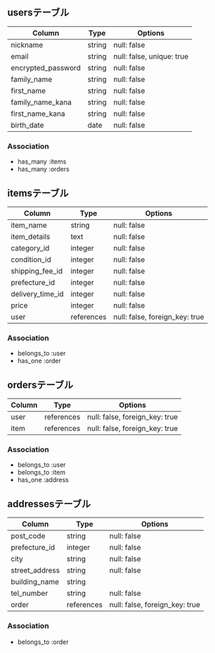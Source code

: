 ## usersテーブル

| Column                  | Type   | Options                   |
|-------------------------|--------|---------------------------|
| nickname                | string | null: false               |
| email                   | string | null: false, unique: true |
| encrypted_password      | string | null: false               |
| family_name             | string | null: false               |
| first_name              | string | null: false               |
| family_name_kana        | string | null: false               |
| first_name_kana         | string | null: false               |
| birth_date              | date   | null: false               |



### Association
- has_many :items
- has_many :orders


## itemsテーブル

| Column           | Type       | Options                        |
|------------------|------------|--------------------------------|
| item_name        | string     | null: false                    |
| item_details     | text       | null: false                    |
| category_id      | integer    | null: false                    |
| condition_id     | integer    | null: false                    |
| shipping_fee_id  | integer    | null: false                    |
| prefecture_id    | integer    | null: false                    |
| delivery_time_id | integer    | null: false                    |
| price            | integer    | null: false                    |
| user             | references | null: false, foreign_key: true |
    

### Association
- belongs_to :user
- has_one :order


## ordersテーブル

| Column | Type       | Options                        |
|--------|------------|--------------------------------|
| user   | references | null: false, foreign_key: true |
| item   | references | null: false, foreign_key: true |



### Association
- belongs_to :user
- belongs_to :item
- has_one :address



## addressesテーブル

| Column            | Type       | Options                        |
|-------------------|------------|--------------------------------|
| post_code         | string     | null: false                    |
| prefecture_id     | integer    | null: false                    |
| city              | string     | null: false                    |
| street_address    | string       | null: false                    |
| building_name     | string     |                                |
| tel_number        | string     | null: false                    |
| order             | references | null: false, foreign_key: true |

### Association
- belongs_to :order　